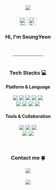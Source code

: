 <div align= "center">
    <img src="https://capsule-render.vercel.app/api?type=waving&color=d2e9fe&height=120&text=&animation=&fontColor=000000&fontSize=70" />

  <H3></H3>
  
  <img src="https://raw.githubusercontent.com/Tarikul-Islam-Anik/Animated-Fluent-Emojis/master/Emojis/Hand%20gestures/Waving%20Hand%20Light%20Skin%20Tone.png" alt="Waving Hand Light Skin Tone" width="25" height="25" />
  <img src="https://raw.githubusercontent.com/Tarikul-Islam-Anik/Animated-Fluent-Emojis/master/Emojis/Animals/Rabbit%20Face.png" alt="Rabbit Face" width="25" height="25" />
  
  <h3>Hi, I'm SeungYeon</h3>
            <br>
          ﹏﹏﹏﹏﹏﹏﹏
  <br>
  <br>
    </div>
    <div align= "center">
    <h3> Tech Stacks 💻</h3>
    <div style="margin: 0 auto; text-align: center;" align= "center"> 
        <h4>Platform & Language</h4>
          <img src="https://img.shields.io/badge/Java-007396?style=flat-square&logo=Java&logoColor=white">
          <img src="https://img.shields.io/badge/Javascript-F7DF1E?style=flat-square&logo=Javascript&logoColor=white">
          <img src="https://img.shields.io/badge/HTML5-E34F26?style=flat-square&logo=HTML5&logoColor=white">
          <img src="https://img.shields.io/badge/CSS3-1572B6?style=flat-square&logo=CSS3&logoColor=white">
          <img src="https://img.shields.io/badge/Oracle-F80000?style=flat-square&logo=Oracle&logoColor=white">
          <br/><img src="https://img.shields.io/badge/MySQL-4479A1?style=flat-square&logo=MySQL&logoColor=white">
          <img src="https://img.shields.io/badge/jQuery-0769AD?style=flat-square&logo=jQuery&logoColor=white">
          <img src="https://img.shields.io/badge/Spring-6DB33F?style=flat-square&logo=Spring&logoColor=white">
          <img src="https://img.shields.io/badge/Spring Boot-6DB33F?style=flat-square&logo=Spring Boot&logoColor=white">
        <h4>Tools & Collaboration</h4>
          <img src="https://img.shields.io/badge/Eclipse-2C2255?style=flat-square&logo=Eclipse&logoColor=white">
          <img src="https://img.shields.io/badge/Git-F05032?style=flat-square&logo=Git&logoColor=white">
          <img src="https://img.shields.io/badge/Github-181717?style=flat-square&logo=Github&logoColor=white">
        <br>
          <img src="https://img.shields.io/badge/Apache-F8DC75?style=flat-square&logo=Apache&logoColor=white">
          <img src="https://img.shields.io/badge/Notion-000000?style=flat-square&logo=Notion&logoColor=white">
          <br/></div>
    </div>
    </div>
    <br><br>
    <div align= "center">
    <h3> Contact me 🍀<h3>
    <div align= "center"> 
      <a href=mailto:yxon.dev@gmail.com> 
        <img src="https://img.shields.io/badge/Gmail-EA4335?style=flat-square&logo=Gmail&logoColor=white&link=mailto:yxon.dev@gmail.com"> 
      </a>
        <!--
      <a href=https://yyyxon.notion.site/7e6bdc75c8d14af9b6fa58498d407a44?pvs=4> 
        <img src="https://img.shields.io/badge/Notion-000000?style=flat-square&logo=Notion&logoColor=white&link=https://yyyxon.notion.site/7e6bdc75c8d14af9b6fa58498d407a44?pvs=4"> 
      </a>
        -->
    </div>  <br> 
<div align= "center">
<img src="https://capsule-render.vercel.app/api?type=waving&color=d2e9fe&height=120&section=footer&text=&animation=&fontColor=000000&fontSize=70" />
</div>
    
